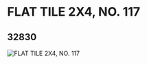 # FLAT TILE 2X4, NO. 117
## 32830
![FLAT TILE 2X4, NO. 117](https://lc-www-live-s.legocdn.com/media/bricks/5/2/6184934.jpg)